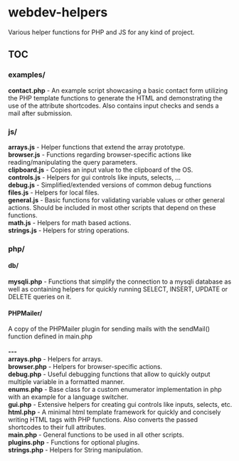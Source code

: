 # webdev-helpers
Various helper functions for PHP and JS for any kind of project.

## TOC

### examples/
**contact.php** - An example script showcasing a basic contact form utilizing the PHP template functions to generate the HTML and demonstrating the use of the attribute shortcodes. Also contains input checks and sends a mail after 
submission.

### js/
**arrays.js** - Helper functions that extend the array prototype.\
**browser.js** - Functions regarding browser-specific actions like reading/manipulating the query parameters.\
**clipboard.js** - Copies an input value to the clipboard of the OS.\
**controls.js** - Helpers for gui controls like inputs, selects, ...\
**debug.js** - Simplified/extended versions of common debug functions\
**files.js** - Helpers for local files.\
**general.js** - Basic functions for validating variable values or other general actions. Should be included in most other scripts that depend on these functions.\
**math.js** - Helpers for math based actions.\
**strings.js** - Helpers for string operations.

### php/
#### db/
**mysqli.php** - Functions that simplify the connection to a mysqli database as well as containing helpers for 
quickly running SELECT, INSERT, UPDATE or DELETE queries on it.
#### PHPMailer/
A copy of the PHPMailer plugin for sending mails with the sendMail() function defined in main.php\
\
__---__\
**arrays.php** - Helpers for arrays.\
**browser.php** - Helpers for browser-specific actions.\
**debug.php** - Useful debugging functions that allow to quickly output multiple variable in a formatted manner.\
**enums.php** - Base class for a custom enumerator implementation in php with an example for a language switcher.\
**gui.php** - Extensive helpers for creating gui controls like inputs, selects, etc.\
**html.php** - A minimal html template framework for quickly and concisely writing HTML tags with PHP functions. Also converts the passed shortcodes to their full attributes.\
**main.php** - General functions to be used in all other scripts.\
**plugins.php** - Functions for optional plugins.\
**strings.php** - Helpers for String manipulation.
